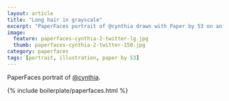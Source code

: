 ```yaml
---
layout: article
title: "Long hair in grayscale"
excerpt: "PaperFaces portrait of @cynthia drawn with Paper by 53 on an iPad."
image: 
  feature: paperfaces-cynthia-2-twitter-lg.jpg
  thumb: paperfaces-cynthia-2-twitter-150.jpg
category: paperfaces
tags: [portrait, illustration, paper by 53]
---
```


PaperFaces portrait of [@cynthia](http://twitter.com/cynthia).

{% include boilerplate/paperfaces.html %}